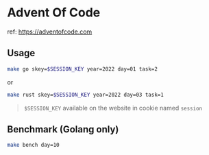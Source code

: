 # Advent Of Code
ref: https://adventofcode.com

## Usage
```sh
make go skey=$SESSION_KEY year=2022 day=01 task=2 
```
or
```sh
make rust skey=$SESSION_KEY year=2022 day=03 task=1 
```
> `$SESSION_KEY` available on the website in cookie named `session`

## Benchmark (Golang only)
```sh
make bench day=10
```
